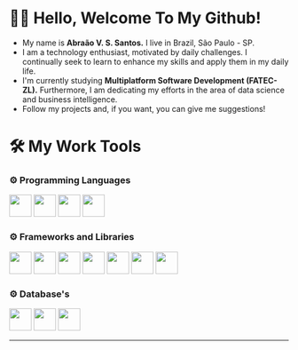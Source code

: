 # 👨‍💻 Hello, Welcome To My Github!
- My name is __Abraão V. S. Santos.__ I live in Brazil, São Paulo - SP.
- I am a technology enthusiast, motivated by daily challenges. I continually seek to learn to enhance my skills and apply them in my daily life.
- I'm currently studying __Multiplatform Software Development (FATEC-ZL).__ Furthermore, I am dedicating my efforts in the area of ​​data science and business intelligence.
- Follow my projects and, if you want, you can give me suggestions!
# 🛠 My Work Tools
<h3>⚙️ Programming Languages</h3>
  <div align="start">
          <img width="40" src="https://cdn.jsdelivr.net/gh/devicons/devicon@latest/icons/java/java-original.svg" />
          <img width="40" src="https://cdn.jsdelivr.net/gh/devicons/devicon@latest/icons/python/python-original.svg" /> 
          <img width="40" src="https://cdn.jsdelivr.net/gh/devicons/devicon@latest/icons/javascript/javascript-original.svg" />
          <img width="40" src="https://cdn.jsdelivr.net/gh/devicons/devicon@latest/icons/azuresqldatabase/azuresqldatabase-original.svg" />
  </div>
<h3>⚙️ Frameworks and Libraries</h3>
<div align="start">
          <img width="40" src="https://cdn.jsdelivr.net/gh/devicons/devicon@latest/icons/spring/spring-original.svg" /> 
          <img width="40" src="https://cdn.jsdelivr.net/gh/devicons/devicon@latest/icons/react/react-original-wordmark.svg" />
          <img width="40" src="https://cdn.jsdelivr.net/gh/devicons/devicon@latest/icons/tailwindcss/tailwindcss-original.svg" />
          <img width="40" src="https://cdn.jsdelivr.net/gh/devicons/devicon@latest/icons/anaconda/anaconda-original.svg" />
          <img width="40" src="https://cdn.jsdelivr.net/gh/devicons/devicon@latest/icons/pandas/pandas-original-wordmark.svg" />
          <img width="40" src="https://cdn.jsdelivr.net/gh/devicons/devicon@latest/icons/numpy/numpy-original.svg" />
          <img width="40" src="https://cdn.jsdelivr.net/gh/devicons/devicon@latest/icons/matplotlib/matplotlib-original.svg" />     
</div>
<h3>⚙️ Database's</h3>
<div align="start">
          <img width="40" src="https://cdn.jsdelivr.net/gh/devicons/devicon@latest/icons/mysql/mysql-original.svg" />
          <img width="40" src="https://cdn.jsdelivr.net/gh/devicons/devicon@latest/icons/sqlite/sqlite-original-wordmark.svg" />
          <img width="40" src="https://cdn.jsdelivr.net/gh/devicons/devicon@latest/icons/redis/redis-original-wordmark.svg" />
</div>

---
